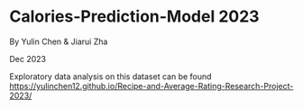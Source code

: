 # Calories-Prediction-Model 2023

By Yulin Chen & Jiarui Zha  

Dec 2023

Exploratory data analysis on this dataset can be found
https://yulinchen12.github.io/Recipe-and-Average-Rating-Research-Project-2023/
## 
